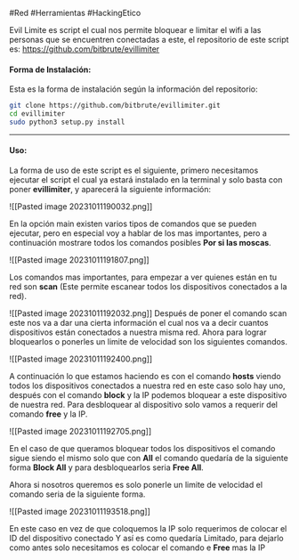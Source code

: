 #Red #Herramientas #HackingEtico  

Evil Limite es script el cual nos permite bloquear e limitar el wifi a las personas que se encuentren conectadas a este, el repositorio de este script es: https://github.com/bitbrute/evillimiter

#### Forma de Instalación: 
Esta es la forma de instalación según la información del repositorio:
~~~ bash
git clone https://github.com/bitbrute/evillimiter.git
cd evillimiter
sudo python3 setup.py install
~~~

-----

#### Uso:
La forma de uso de este script es el siguiente, primero necesitamos ejecutar el script el cual ya estará instalado en la terminal y solo basta con poner **evillimiter**, y aparecerá la siguiente información: 

![[Pasted image 20231011190032.png]]

En la opción main existen varios tipos de comandos que se pueden ejecutar, pero en especial voy a hablar de los mas importantes, pero a continuación mostrare todos los comandos posibles __Por si las moscas__. 

![[Pasted image 20231011191807.png]]

Los comandos mas importantes, para empezar a ver quienes están en tu red son 
__scan__ (Este permite escanear todos los dispositivos conectados a la red).

![[Pasted image 20231011192032.png]]
Después de poner el comando scan este nos va a dar una cierta información el cual nos va a decir cuantos dispositivos están conectados a nuestra misma red. Ahora para lograr bloquearlos o ponerles un limite de velocidad son los siguientes comandos.

![[Pasted image 20231011192400.png]]

A continuación lo que estamos haciendo es con el comando __hosts__ viendo todos los dispositivos conectados a nuestra red en este caso solo hay uno, después con el comando __block__ y la IP podemos bloquear a este dispositivo de nuestra red. Para desbloquear al dispositivo solo vamos a requerir del comando __free__ y la IP.

![[Pasted image 20231011192705.png]]

En el caso de que queramos bloquear todos los dispositivos el comando sigue siendo el mismo solo que con  __All__ el comando quedaría de la siguiente forma **Block All**
y para desbloquearlos seria **Free All**. 

Ahora si nosotros queremos es solo ponerle un limite de velocidad el comando seria de la siguiente forma.

![[Pasted image 20231011193518.png]]

En este caso en vez de que coloquemos la IP solo requerimos de colocar el ID del dispositivo conectado Y así es como quedaría Limitado, para dejarlo como antes solo necesitamos es colocar el comando e **Free** mas la IP 